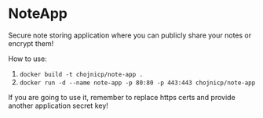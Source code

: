 # NoteApp
Secure note storing application where you can publicly share your notes or encrypt them!

How to use:
1. `docker build -t chojnicp/note-app . `
2. `docker run -d --name note-app -p 80:80 -p 443:443 chojnicp/note-app`

If you are going to use it, remember to replace https certs and provide another application secret key!
